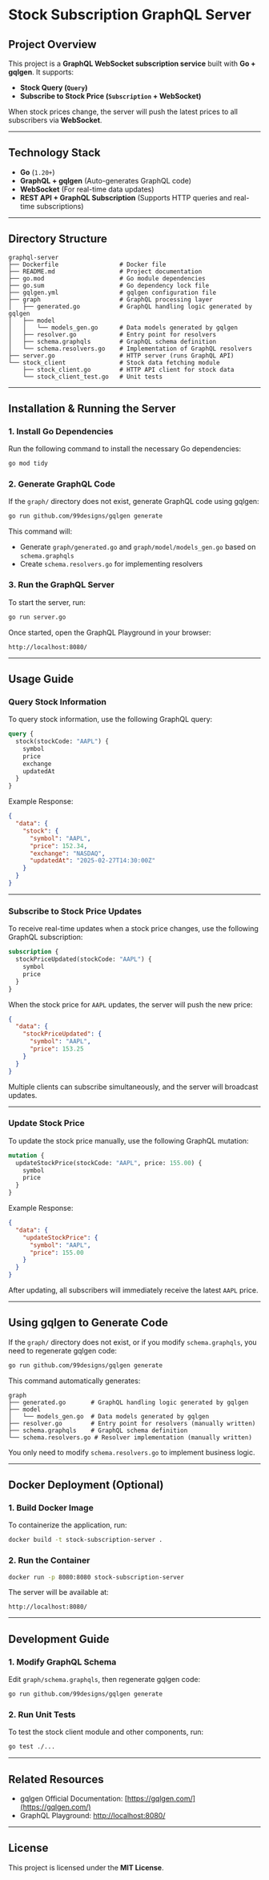 # Stock Subscription GraphQL Server

## Project Overview
This project is a **GraphQL WebSocket subscription service** built with **Go + gqlgen**. It supports:
- **Stock Query (`Query`)**
- **Subscribe to Stock Price (`Subscription` + WebSocket)**

When stock prices change, the server will push the latest prices to all subscribers via **WebSocket**.

---

## Technology Stack
- **Go** (`1.20+`)
- **GraphQL + gqlgen** (Auto-generates GraphQL code)
- **WebSocket** (For real-time data updates)
- **REST API + GraphQL Subscription** (Supports HTTP queries and real-time subscriptions)

---

## Directory Structure
```
graphql-server
├── Dockerfile                 # Docker file
├── README.md                  # Project documentation
├── go.mod                     # Go module dependencies
├── go.sum                     # Go dependency lock file
├── gqlgen.yml                 # gqlgen configuration file
├── graph                      # GraphQL processing layer
│   ├── generated.go           # GraphQL handling logic generated by gqlgen
│   ├── model
│   │   └── models_gen.go      # Data models generated by gqlgen
│   ├── resolver.go            # Entry point for resolvers
│   ├── schema.graphqls        # GraphQL schema definition
│   └── schema.resolvers.go    # Implementation of GraphQL resolvers
├── server.go                  # HTTP server (runs GraphQL API)
└── stock_client               # Stock data fetching module
    ├── stock_client.go        # HTTP API client for stock data
    └── stock_client_test.go   # Unit tests
```

---

## Installation & Running the Server

### 1. Install Go Dependencies
Run the following command to install the necessary Go dependencies:

```sh
go mod tidy
```

### 2. Generate GraphQL Code
If the `graph/` directory does not exist, generate GraphQL code using gqlgen:

```sh
go run github.com/99designs/gqlgen generate
```

This command will:
- Generate `graph/generated.go` and `graph/model/models_gen.go` based on `schema.graphqls`
- Create `schema.resolvers.go` for implementing resolvers

### 3. Run the GraphQL Server
To start the server, run:

```sh
go run server.go
```

Once started, open the GraphQL Playground in your browser:

```
http://localhost:8080/
```

---

## Usage Guide

### Query Stock Information
To query stock information, use the following GraphQL query:

```graphql
query {
  stock(stockCode: "AAPL") {
    symbol
    price
    exchange
    updatedAt
  }
}
```

Example Response:
```json
{
  "data": {
    "stock": {
      "symbol": "AAPL",
      "price": 152.34,
      "exchange": "NASDAQ",
      "updatedAt": "2025-02-27T14:30:00Z"
    }
  }
}
```

---

### Subscribe to Stock Price Updates
To receive real-time updates when a stock price changes, use the following GraphQL subscription:

```graphql
subscription {
  stockPriceUpdated(stockCode: "AAPL") {
    symbol
    price
  }
}
```

When the stock price for `AAPL` updates, the server will push the new price:

```json
{
  "data": {
    "stockPriceUpdated": {
      "symbol": "AAPL",
      "price": 153.25
    }
  }
}
```

Multiple clients can subscribe simultaneously, and the server will broadcast updates.

---

### Update Stock Price
To update the stock price manually, use the following GraphQL mutation:

```graphql
mutation {
  updateStockPrice(stockCode: "AAPL", price: 155.00) {
    symbol
    price
  }
}
```

Example Response:
```json
{
  "data": {
    "updateStockPrice": {
      "symbol": "AAPL",
      "price": 155.00
    }
  }
}
```

After updating, all subscribers will immediately receive the latest `AAPL` price.

---

## Using gqlgen to Generate Code
If the `graph/` directory does not exist, or if you modify `schema.graphqls`, you need to regenerate gqlgen code:

```sh
go run github.com/99designs/gqlgen generate
```

This command automatically generates:
```
graph
├── generated.go       # GraphQL handling logic generated by gqlgen
├── model
│   └── models_gen.go  # Data models generated by gqlgen
├── resolver.go        # Entry point for resolvers (manually written)
├── schema.graphqls    # GraphQL schema definition
└── schema.resolvers.go # Resolver implementation (manually written)
```

You only need to modify `schema.resolvers.go` to implement business logic.

---

## Docker Deployment (Optional)
### 1. Build Docker Image
To containerize the application, run:

```sh
docker build -t stock-subscription-server .
```

### 2. Run the Container
```sh
docker run -p 8080:8080 stock-subscription-server
```

The server will be available at:
```
http://localhost:8080/
```

---

## Development Guide

### 1. Modify GraphQL Schema
Edit `graph/schema.graphqls`, then regenerate gqlgen code:

```sh
go run github.com/99designs/gqlgen generate
```

### 2. Run Unit Tests
To test the stock client module and other components, run:

```sh
go test ./...
```

---

## Related Resources
- gqlgen Official Documentation: [https://gqlgen.com/](https://gqlgen.com/)
- GraphQL Playground: [http://localhost:8080/](http://localhost:8080/)

---

## License
This project is licensed under the **MIT License**.
